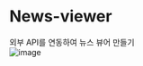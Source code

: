 # News-viewer
외부 API를 연동하여 뉴스 뷰어 만들기 <br>
![image](https://user-images.githubusercontent.com/83973565/184119726-d038c779-c081-4483-9033-54e62ffc3864.png)
